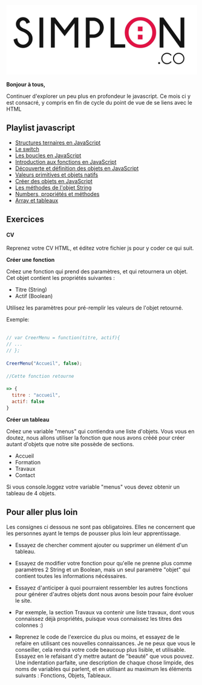 ![image alt text](image_0.jpg)

**Bonjour à tous,**

Continuer d'explorer un peu plus en profondeur le javascript. Ce mois ci y est consacré, y compris en fin de cycle du point de vue de se liens avec le HTML

## Playlist javascript


* [Structures ternaires en JavaScript](https://www.youtube.com/watch?v=SCPhXNMt79I&index=14&list=PLwLsbqvBlImFB8AuT6ENIg-s87ys4yGWI)
* [Le switch](https://www.youtube.com/watch?v=pkqoAfJkLao&list=PLwLsbqvBlImFB8AuT6ENIg-s87ys4yGWI&index=15)
* [Les boucles en JavaScript](https://www.youtube.com/watch?v=z5PO4uGT2Gg&index=16&list=PLwLsbqvBlImFB8AuT6ENIg-s87ys4yGWI)
* [Introduction aux fonctions en JavaScript](https://www.youtube.com/watch?v=JqzEfz1gsVo&list=PLwLsbqvBlImFB8AuT6ENIg-s87ys4yGWI&index=17)
* [Découverte et définition des objets en JavaScript](https://www.youtube.com/watch?v=9KAZQQoGhYE&list=PLwLsbqvBlImFB8AuT6ENIg-s87ys4yGWI&index=18)
* [Valeurs primitives et objets natifs](https://www.youtube.com/watch?v=w6dXNYW7BTY&list=PLwLsbqvBlImFB8AuT6ENIg-s87ys4yGWI&index=19)
* [Créer des objets en JavaScript](https://www.youtube.com/watch?v=AgKYCm6df6o&list=PLwLsbqvBlImFB8AuT6ENIg-s87ys4yGWI&index=20)
* [Les méthodes de l'objet String](https://www.youtube.com/watch?v=ep4-dpA-pUw&list=PLwLsbqvBlImFB8AuT6ENIg-s87ys4yGWI&index=21)
* [Numbers, propriétés et méthodes](https://www.youtube.com/watch?v=DqkPxkpj3gU&list=PLwLsbqvBlImFB8AuT6ENIg-s87ys4yGWI&index=22)
* [Array et tableaux](https://www.youtube.com/watch?v=U_yJypsGMeo&list=PLwLsbqvBlImFB8AuT6ENIg-s87ys4yGWI&index=23)



## Exercices

#### CV

Reprenez votre CV HTML, et éditez votre fichier js pour y coder ce qui suit.

**Créer une fonction**

Créez une fonction qui prend des paramètres, et qui retournera un objet. Cet objet contient les propriétés suivantes :

* Titre (String)
* Actif (Boolean)

Utilisez les paramètres pour pré-remplir les valeurs de l'objet retourné.

  Exemple:

```javascript

// var CreerMenu = function(titre, actif){
// ...
// };

CreerMenu("Accueil", false);

//Cette fonction retourne

=> {
  titre : "accueil",
  actif: false
}
```
**Créer un tableau**

Créez une variable "menus" qui contiendra une liste d'objets. Vous vous en doutez, nous allons utiliser la fonction que nous avons crééé pour créer autant d'objets que notre site possède de sections.

* Accueil
* Formation
* Travaux
* Contact

Si vous console.loggez votre variable "menus" vous devez obtenir un tableau de 4 objets.

## Pour aller plus loin

Les consignes ci dessous ne sont pas obligatoires. Elles ne concernent que les personnes ayant le temps de pousser plus loin leur apprentissage.

* Essayez de chercher comment ajouter ou supprimer un élément d'un tableau.

* Essayez de modifier votre fonction pour qu'elle ne prenne plus comme paramètres 2 String et un Boolean, mais un seul paramètre "objet" qui contient toutes les informations nécéssaires.

* Essayez d'anticiper à quoi pourraient ressembler les autres fonctions pour générer d'autres objets dont nous avons besoin pour faire évoluer le site.

* Par exemple, la section Travaux va contenir une liste travaux, dont vous connaissez déjà propriétés, puisque vous connaissez les titres des colonnes :)

* Reprenez le code de l'exercice du plus ou moins, et essayez de le refaire en utilisant ces nouvelles connaissances. Je ne peux que vous le conseiller, cela rendra votre code beaucoup plus lisible, et utilisable. Essayez en le refaisant d'y mettre autant de "beauté" que vous pouvez. Une indentation parfaite, une description de chaque chose limpide, des noms de variables qui parlent, et en utilisant au maximum les éléments suivants : Fonctions, Objets, Tableaux.

